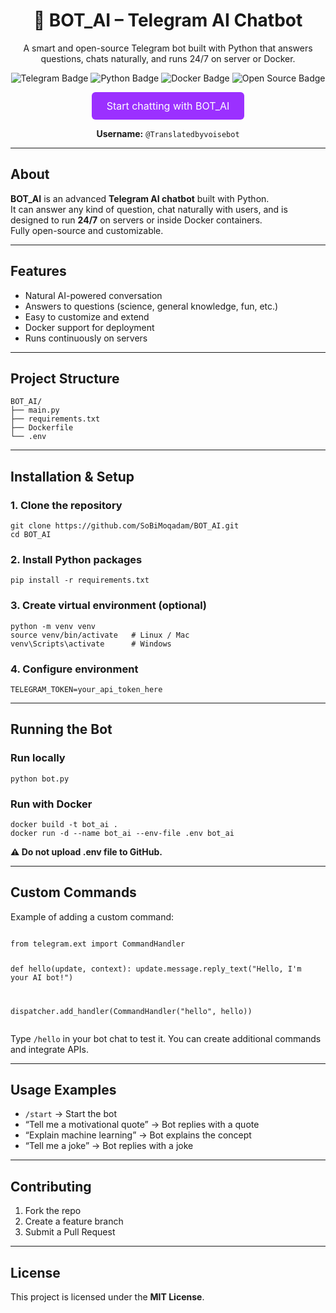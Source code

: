 <h1 align="center">🤖 BOT_AI – Telegram AI Chatbot</h1>
<p align="center">
A smart and open-source Telegram bot built with Python that answers questions, chats naturally, and runs 24/7 on server or Docker.
</p>

<p align="center">
  <img src="https://img.shields.io/badge/Telegram%20Bot-AI-%239b30ff?style=flat-square&logo=telegram&logoColor=white" alt="Telegram Badge" />
  <img src="https://img.shields.io/badge/Made%20with-Python-%239b30ff?style=flat-square&logo=python&logoColor=white" alt="Python Badge" />
  <img src="https://img.shields.io/badge/Docker-Supported-%239b30ff?style=flat-square&logo=docker&logoColor=white" alt="Docker Badge" />
  <img src="https://img.shields.io/badge/Open%20Source-Yes-%239b30ff?style=flat-square&logo=github&logoColor=white" alt="Open Source Badge" />
</p>

<p align="center">
  <a href="https://t.me/Translatedbyvoisebot" target="_blank" style="display:inline-block; padding:12px 24px; font-size:16px; color:white; background-color:#9b30ff; border-radius:6px; text-decoration:none;">Start chatting with BOT_AI</a>
</p>
<p align="center"><strong>Username:</strong> <code>@Translatedbyvoisebot</code></p>


<hr/>

<h2> About </h2>
<p>
<strong>BOT_AI</strong> is an advanced <strong>Telegram AI chatbot</strong> built with Python.<br/>
It can answer any kind of question, chat naturally with users, and is designed to run <strong>24/7</strong> on servers or inside Docker containers.<br/>
Fully open-source and customizable.
</p>

<hr/>

<h2> Features </h2>
<ul>
  <li>Natural AI-powered conversation</li>
  <li>Answers to questions (science, general knowledge, fun, etc.)</li>
  <li>Easy to customize and extend</li>
  <li>Docker support for deployment</li>
  <li>Runs continuously on servers</li>
</ul>

<hr/>

<h2> Project Structure </h2>
<pre><code>BOT_AI/
├── main.py
├── requirements.txt
├── Dockerfile
└── .env
</code></pre>

<hr/>

<h2> Installation & Setup </h2>

<h3>1. Clone the repository</h3>
<pre><code>git clone https://github.com/SoBiMoqadam/BOT_AI.git
cd BOT_AI
</code></pre>

<h3>2. Install Python packages</h3>
<pre><code>pip install -r requirements.txt
</code></pre>

<h3>3. Create virtual environment (optional)</h3>
<pre><code>python -m venv venv
source venv/bin/activate   # Linux / Mac
venv\Scripts\activate      # Windows
</code></pre>

<h3>4. Configure environment</h3>
<pre><code>TELEGRAM_TOKEN=your_api_token_here
</code></pre>

<hr/>

<h2> Running the Bot </h2>

<h3>Run locally</h3>
<pre><code>python bot.py
</code></pre>

<h3>Run with Docker</h3>
<pre><code>docker build -t bot_ai .
docker run -d --name bot_ai --env-file .env bot_ai
</code></pre>

<p><strong>⚠️ Do not upload .env file to GitHub.</strong></p>

<hr/>

<h2> Custom Commands </h2>
<p>Example of adding a custom command:</p>
<pre><code class="language-python">
from telegram.ext import CommandHandler

def hello(update, context):
    update.message.reply_text("Hello, I'm your AI bot!")

dispatcher.add_handler(CommandHandler("hello", hello))
</code></pre>

<p>Type <code>/hello</code> in your bot chat to test it. You can create additional commands and integrate APIs.</p>

<hr/>

<h2> Usage Examples </h2>
<ul>
  <li><code>/start</code> → Start the bot</li>
  <li>“Tell me a motivational quote” → Bot replies with a quote</li>
  <li>“Explain machine learning” → Bot explains the concept</li>
  <li>“Tell me a joke” → Bot replies with a joke</li>
</ul>

<hr/>

<h2> Contributing </h2>
<ol>
  <li>Fork the repo</li>
  <li>Create a feature branch</li>
  <li>Submit a Pull Request</li>
</ol>

<hr/>

<h2> License </h2>
<p>This project is licensed under the <strong>MIT License</strong>.</p>
